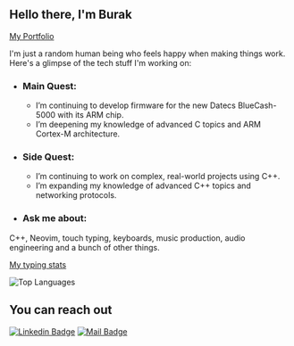 ## Hello there, I'm Burak
[My Portfolio](https://burakcanakinci.netlify.app/)

I'm just a random human being who feels happy when making things work. Here's a glimpse of the tech stuff I'm working on:

- ### Main Quest:
  - I’m continuing to develop firmware for the new Datecs BlueCash-5000 with its ARM chip.
  - I’m deepening my knowledge of advanced C topics and ARM Cortex-M architecture.
- ### Side Quest:
  - I’m continuing to work on complex, real-world projects using C++.
  - I’m expanding my knowledge of advanced C++ topics and networking protocols.
- ### Ask me about:<br>
C++, Neovim, touch typing, keyboards, music production, audio engineering and a bunch of other things.

[My typing stats](https://monkeytype.com/profile/xOWSLA)


![Top Languages](https://github-readme-stats.vercel.app/api/top-langs?username=burakcanakinci&show_icons=true&locale=en&layout=compact&theme=chartreuse-dark&hide=HTML,CSS,SCSS,Makefile,Vue)











## You can reach out

[![Linkedin Badge](https://img.shields.io/badge/linkedin-%230077B5.svg?&style=for-the-badge&logo=linkedin&logoColor=white)](https://www.linkedin.com/in/burakcanakinci/)
[![Mail Badge](https://img.shields.io/badge/email-c14438?style=for-the-badge&logo=Gmail&logoColor=white&link=mailto:ayatalzaidi2000@gmail.com)](mailto:burakakinci.bca@gmail.com)

